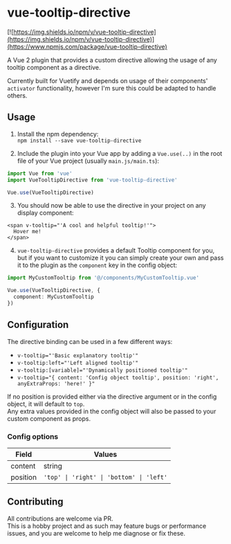 # vue-tooltip-directive
[![https://img.shields.io/npm/v/vue-tooltip-directive](https://img.shields.io/npm/v/vue-tooltip-directive)](https://www.npmjs.com/package/vue-tooltip-directive)

A Vue 2 plugin that provides a custom directive allowing the usage of any tooltip component as a directive.

Currently built for Vuetify and depends on usage of their components' `activator` functionality, however I'm sure this could be adapted to handle others.

## Usage

1. Install the npm dependency:  
```npm install --save vue-tooltip-directive```

2. Include the plugin into your Vue app by adding a `Vue.use(..)` in the root file of your Vue project (usually `main.js/main.ts`):
```typescript
import Vue from 'vue'
import VueTooltipDirective from 'vue-tooltip-directive'

Vue.use(VueTooltipDirective)
```
3. You should now be able to use the directive in your project on any display component:
```vue
<span v-tooltip="'A cool and helpful tooltip!'">
  Hover me!
</span>
```
4. `vue-tooltip-directive` provides a default Tooltip component for you, but if you want to customize it you can simply create your own and pass it to the plugin as the `component` key in the config object:
```typescript
import MyCustomTooltip from '@/components/MyCustomTooltip.vue'

Vue.use(VueTooltipDirective, {
  component: MyCustomTooltip
})
```

## Configuration
The directive binding can be used in a few different ways:
- ```v-tooltip="'Basic explanatory tooltip'"```
- ```v-tooltip:left="'Left aligned tooltip'"```
- ```v-tooltip:[variable]="'Dynamically positioned tooltip'"```
- ```v-tooltip="{ content: 'Config object tooltip', position: 'right', anyExtraProps: 'here!' }"```

If no position is provided either via the directive argument or in the config object, it will default to `top`.  
Any extra values provided in the config object will also be passed to your custom component as props.

### Config options
| Field    | Values                                   |
|----------|------------------------------------------|
| content  | string                                   |
| position | `'top' \| 'right' \| 'bottom' \| 'left'` |

## Contributing
All contributions are welcome via PR.  
This is a hobby project and as such may feature bugs or performance issues, and you are welcome to help me diagnose or fix these.